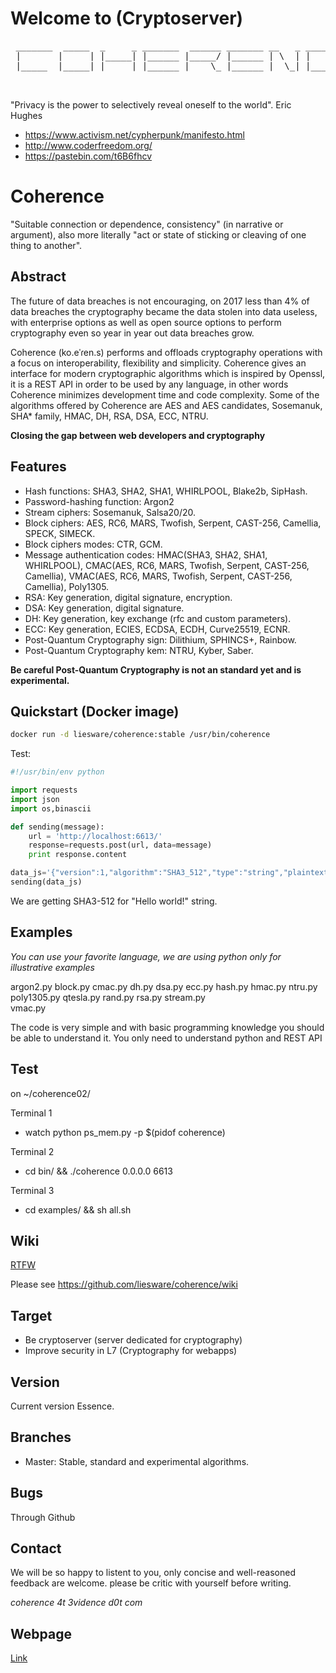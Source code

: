 # Welcome to (Cryptoserver)
<pre>
 _______  _____  _     _ _______  ______ _______ __   _ _______ _______
 |       |     | |_____| |______ |_____/ |______ | \  | |       |______
 |_____  |_____| |     | |______ |    \_ |______ |  \_| |_____  |______

 </pre>

"Privacy is the power to selectively reveal oneself to the world". Eric Hughes
- https://www.activism.net/cypherpunk/manifesto.html
- http://www.coderfreedom.org/
- https://pastebin.com/t6B6fhcv

# Coherence

"Suitable connection or dependence, consistency" (in narrative or argument), also more literally "act or state of sticking or cleaving of one thing to another".


## Abstract
The future of data breaches is not encouraging,  on 2017 less than 4% of data breaches the cryptography became the data stolen into data useless, with enterprise options as well as open source options to perform cryptography even so year in year out data breaches grow.

Coherence (ko.eˈɾen.s) performs and offloads cryptography operations with a focus on interoperability, flexibility and  simplicity. Coherence gives an interface for modern cryptographic algorithms which is inspired by Openssl, it is a REST API in order to be used by any language, in other words Coherence minimizes development time and code complexity. Some of the algorithms offered by Coherence are AES and AES candidates, Sosemanuk, SHA* family, HMAC, DH, RSA, DSA, ECC, NTRU.


**Closing the gap between web developers and cryptography**


## Features

* Hash functions: SHA3, SHA2, SHA1, WHIRLPOOL, Blake2b, SipHash.
* Password-hashing function: Argon2
* Stream ciphers: Sosemanuk, Salsa20/20.
* Block ciphers: AES, RC6, MARS, Twofish, Serpent, CAST-256, Camellia, SPECK, SIMECK.
* Block ciphers modes: CTR, GCM.
* Message authentication codes: HMAC(SHA3, SHA2, SHA1, WHIRLPOOL),  CMAC(AES, RC6, MARS, Twofish, Serpent, CAST-256, Camellia), VMAC(AES, RC6, MARS, Twofish, Serpent, CAST-256, Camellia), Poly1305.
* RSA: Key generation, digital signature, encryption.
* DSA: Key generation, digital signature.
* DH: Key generation, key exchange (rfc and custom parameters).
* ECC: Key generation, ECIES, ECDSA, ECDH, Curve25519, ECNR.
* Post-Quantum Cryptography sign: Dilithium, SPHINCS+, Rainbow.
* Post-Quantum Cryptography kem: NTRU, Kyber, Saber.

**Be careful Post-Quantum Cryptography is not an standard yet and is experimental.**

## Quickstart (Docker image)

```bash
docker run -d liesware/coherence:stable /usr/bin/coherence
```
Test:
```python
#!/usr/bin/env python

import requests
import json
import os,binascii

def sending(message):
	url = 'http://localhost:6613/'
	response=requests.post(url, data=message)
	print response.content

data_js='{"version":1,"algorithm":"SHA3_512","type":"string","plaintext":"Hello world!"}'
sending(data_js)
```
We are getting SHA3-512 for "Hello world!" string.

## Examples

_You can use your favorite language, we are using python only for illustrative examples_

argon2.py  block.py  cmac.py  dh.py  dsa.py  ecc.py  hash.py  hmac.py  ntru.py  poly1305.py  qtesla.py  rand.py  rsa.py  stream.py  
vmac.py

The code is very simple and with basic programming knowledge you should be able to understand it. You only need to understand python and REST API

## Test
on ~/coherence02/

Terminal 1
* watch python ps_mem.py -p $(pidof coherence)

Terminal 2
* cd bin/ && ./coherence 0.0.0.0 6613

Terminal 3
* cd examples/ && sh all.sh

## Wiki
[RTFW](https://en.wikipedia.org/wiki/RTFM)

Please see https://github.com/liesware/coherence/wiki

## Target

* Be cryptoserver (server dedicated for cryptography)
* Improve security in L7 (Cryptography for webapps)

## Version
Current version Essence.

## Branches

* Master: Stable, standard and experimental algorithms.

## Bugs

Through Github

## Contact
We will be so happy to listent to you, only concise and well-reasoned feedback are welcome. please be critic with yourself before
writing.

_coherence 4t 3vidence d0t com_

## Webpage

[Link](https://3vidence.dev/)
